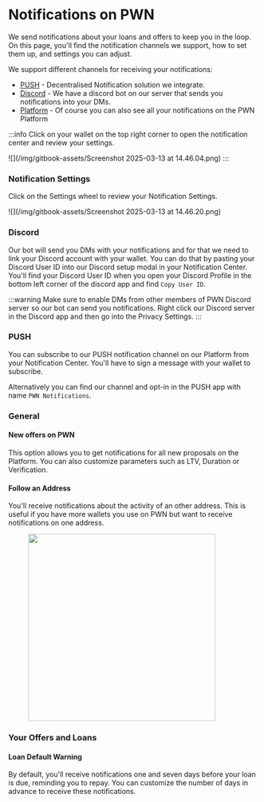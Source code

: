 # Notifications on PWN

We send notifications about your loans and offers to keep you in the loop. On this page, you'll find the notification channels we support, how to set them up, and settings you can adjust.&#x20;

We support different channels for receiving your notifications:

* [PUSH](https://app.push.org/) - Decentralised Notification solution we integrate.
* [Discord](https://discord.gg/aWghBQSdHv) - We have a discord bot on our server that sends you notifications into your DMs.
* [Platform](https://app.pwn.xyz/) - Of course you can also see all your notifications on the PWN Platform

:::info
Click on your wallet on the top right corner to open the notification center and review your settings.

![](/img/gitbook-assets/Screenshot 2025-03-13 at 14.46.04.png)
:::

### Notification Settings

Click on the Settings wheel to review your Notification Settings.

![](/img/gitbook-assets/Screenshot 2025-03-13 at 14.46.20.png)&#x20;

### Discord

Our bot will send you DMs with your notifications and for that we need to link your Discord account with your wallet. You can do that by pasting your Discord User ID into our Discord setup modal in your Notification Center. You'll find your Discord User ID when you open your Discord Profile in the bottom left corner of the discord app and find `Copy User ID`.

:::warning
Make sure to enable DMs from other members of PWN Discord server so our bot can send you notifications. Right click our Discord server in the Discord app and then go into the Privacy Settings.&#x20;
:::

### PUSH

You can subscribe to our PUSH notification channel on our Platform from your Notification Center. You'll have to sign a message with your wallet to subscribe.&#x20;

Alternatively you can find our channel and opt-in in the PUSH app with name `PWN Notifications`.&#x20;

### General

#### New offers on PWN

This option allows you to get notifications for all new proposals on the Platform. You can also customize parameters such as LTV, Duration or Verification.&#x20;

#### Follow an Address

You'll receive notifications about the activity of an other address. This is useful if you have more wallets you use on PWN but want to receive notifications on one address.

<figure><img src="/img/gitbook-assets/Screenshot 2025-03-13 at 14.46.31.png" alt="" width="375"/></figure>

### Your Offers and Loans

#### Loan Default Warning

By default, you'll receive notifications one and seven days before your loan is due, reminding you to repay. You can customize the number of days in advance to receive these notifications.

